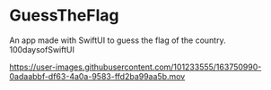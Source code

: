 # GuessTheFlag
An app made with SwiftUI to guess the flag of the country. 100daysofSwiftUI




https://user-images.githubusercontent.com/101233555/163750990-0adaabbf-df63-4a0a-9583-ffd2ba99aa5b.mov



